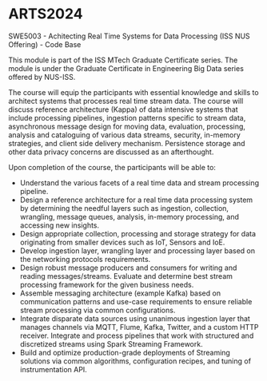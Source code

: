 # ARTS2024
SWE5003 - Achitecting Real Time Systems for Data Processing (ISS NUS Offering) - Code Base

This module is part of the ISS MTech Graduate Certificate series. The module is under the Graduate Certificate in Engineering Big Data series offered by NUS-ISS.

The course will equip the participants with essential knowledge and skills to architect systems that processes real time stream data. The course will discuss reference architecture (Kappa) of data intensive systems that include processing pipelines, ingestion patterns specific to stream data, asynchronous message design for moving data, evaluation, processing, analysis and cataloguing of various data streams, security, in-memory strategies, and client side delivery mechanism. Persistence storage and other data privacy concerns are discussed as an afterthought. 

Upon completion of the course, the participants will be able to:
-	Understand the various facets of a real time data and stream processing pipeline. 
-	Design a reference architecture for a real time data processing system by determining the needful layers such as ingestion, collection, wrangling, message queues, analysis, in-memory processing, and accessing new insights. 
-	Design appropriate collection, processing and storage strategy for data originating from smaller devices such as IoT, Sensors and IoE.
-	Develop ingestion layer, wrangling layer and processing layer based on the networking protocols requirements. 
- Design robust message producers and consumers for writing and reading messages/streams.  Evaluate and determine best stream processing framework for the given business needs. 
- Assemble messaging architecture (example Kafka) based on communication patterns and use-case requirements to ensure reliable stream processing via common configurations. 
- Integrate disparate data sources using unanimous ingestion layer that manages channels via MQTT, Flume, Kafka, Twitter, and a custom HTTP receiver. Integrate and process pipelines that work with structured and discretized streams using Spark Streaming Framework. 
-	Build and optimize production-grade deployments of Streaming solutions via common algorithms, configuration recipes, and tuning of instrumentation API.

